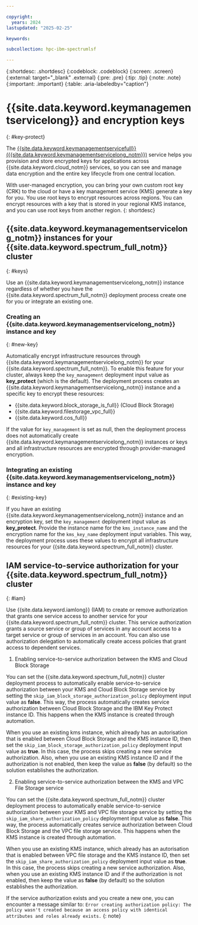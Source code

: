 ```yaml
---

copyright:
  years: 2024
lastupdated: "2025-02-25"

keywords:

subcollection: hpc-ibm-spectrumlsf

---
```


{:shortdesc: .shortdesc}
{:codeblock: .codeblock}
{:screen: .screen}
{:external: target="_blank" .external}
{:pre: .pre}
{:tip: .tip}
{:note: .note}
{:important: .important}
{:table: .aria-labeledby="caption"}

# {{site.data.keyword.keymanagementservicelong}} and encryption keys
{: #key-protect}

The [{{site.data.keyword.keymanagementservicefull}} ({{site.data.keyword.keymanagementservicelong_notm}})](/docs/key-protect) service helps you provision and store encrypted keys for applications across {{site.data.keyword.cloud_notm}} services, so you can see and manage data encryption and the entire key lifecycle from one central location.

With user-managed encryption, you can bring your own custom root key (CRK) to the cloud or have a key management service (KMS) generate a key for you. You use root keys to encrypt resources across regions. You can encrypt resources with a key that is stored in your regional KMS instance, and you can use root keys from another region.
{: shortdesc}

## {{site.data.keyword.keymanagementservicelong_notm}} instances for your {{site.data.keyword.spectrum_full_notm}} cluster
{: #keys}

Use an {{site.data.keyword.keymanagementservicelong_notm}} instance regardless of whether you have the {{site.data.keyword.spectrum_full_notm}} deployment process create one for you or integrate an existing one.

### Creating an {{site.data.keyword.keymanagementservicelong_notm}} instance and key
{: #new-key}

Automatically encrypt infrastructure resources through {{site.data.keyword.keymanagementservicelong_notm}} for your {{site.data.keyword.spectrum_full_notm}}. To enable this feature for your cluster, always keep the `key_management` deployment input value as **key_protect** (which is the default). The deployment process creates an {{site.data.keyword.keymanagementservicelong_notm}} instance and a specific key to encrypt these resources:

* {{site.data.keyword.block_storage_is_full}} (Cloud Block Storage)
* {{site.data.keyword.filestorage_vpc_full}}
* {{site.data.keyword.cos_full}}

If the value for `key_management` is set as null, then the deployment process does not automatically create {{site.data.keyword.keymanagementservicelong_notm}} instances or keys and all infrastructure resources are encrypted through provider-managed encryption.

### Integrating an existing {{site.data.keyword.keymanagementservicelong_notm}} instance and key
{: #existing-key}

If you have an existing {{site.data.keyword.keymanagementservicelong_notm}} instance and an encryption key, set the `key_management` deployment input value as **key_protect**. Provide the instance name for the `kms_instance_name` and the encryption name for the `kms_key_name` deployment input variables. This way, the deployment process uses these values to encrypt all infrastructure resources for your {{site.data.keyword.spectrum_full_notm}} cluster.

## IAM service-to-service authorization for your {{site.data.keyword.spectrum_full_notm}} cluster
{: #iam}

Use {{site.data.keyword.iamlong}} (IAM) to create or remove authorization that grants one service access to another service for your {{site.data.keyword.spectrum_full_notm}} cluster. This service authorization grants a source service or group of services in any account access to a target service or group of services in an account. You can also use authorization delegation to automatically create access policies that grant access to dependent services.

1. Enabling service-to-service authorization between the KMS and Cloud Block Storage

You can set the {{site.data.keyword.spectrum_full_notm}} cluster deployment process to automatically enable service-to-service authorization between your KMS and Cloud Block Storage service by setting the `skip_iam_block_storage_authorization_policy` deployment input value as **false**. This way, the process automatically creates service authorization between Cloud Block Storage and the IBM Key Protect instance ID. This happens when the KMS instance is created through automation.

When you use an existing kms instance, which already has an autorisation that is enabled between Cloud Block Storage and the KMS instance ID, then set the `skip_iam_block_storage_authorization_policy` deployment input value as **true**. In this case, the process skips creating a new service authorization. Also, when you use an existing KMS instance ID and if the authorization is not enabled, then keep the value as **false** (by default) so the solution establishes the authorization.

2. Enabling service-to-service authorization between the KMS and VPC File Storage service

You can set the {{site.data.keyword.spectrum_full_notm}} cluster deployment process to automatically enable service-to-service authorization between your KMS and VPC file storage service by setting the `skip_iam_share_authorization_policy` deployment input value as **false**. This way, the process automatically creates service authorization between Cloud Block Storage and the VPC file storage service. This happens when the KMS instance is created through automation.

When you use an existing KMS instance, which already has an autorisation that is enabled between VPC file storage and the KMS instance ID, then set the `skip_iam_share_authorization_policy` deployment input value as **true**. In this case, the process skips creating a new service authorization. Also, when you use an existing KMS instance ID and if the authorization is not enabled, then keep the value as **false** (by default) so the solution establishes the authorization.

If the service authorization exists and you create a new one, you can encounter a message similar to: `Error creating authorization policy: The policy wasn't created because an access policy with identical attributes and roles already exists.`
{: note}
